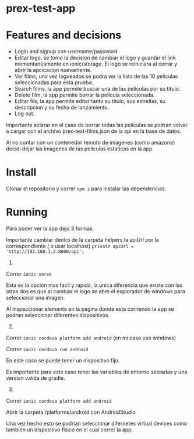 # prex-test-app

# Features and decisions

- Login and signup con username/password
- Editar logo, se tomo la decision de cambiar el logo y guardar el link momentaneamente en ionic/storage. El logo se reiniciara al cerrar y abrir la apcicacion nuevamente.
- Ver films, una vez logueados se podra ver la lista de las 10 peliculas seleccionadas para esta prueba.
- Search films, la app permite buscar una de las peliculas por su titulo.
- Delete film, la app permite borrar la pelicula seleccionada.
- Editar fils, la app permite editar tanto su titulo, sus estrellas, su descripcion y su fecha de lanzamiento.
- Log out.

Importante aclarar en el caso de borrar todas las peliculas se podran volver a cargar con el archivo prex-text-films.json de la api en la base de datos.

Al no contar con un contenedor remoto de imagenes (como amazone) decidi dejar las imagenes de las peliculas estaticas en la app.

# Install

Clonar el repositorio y correr `npm i` para instalar las dependencias.

# Running

Para poder ver la app dejo 3 formas.

Importante cambiar dentro de la carpeta helpers la apiUrl por la correspondiente ( o usar localhost)
`private apiUrl = 'http://192.168.1.2:8000/api';`

1.

Correr `ionic serve`

Esta es la opcion mas facil y rapida, la unica diferencia que existe con las otras dos es que al cambiar el logo se abre el explorador de windows para seleccionar una imagen.

Al inspeccionar elemento en la pagina donde esta corriendo la app se podran seleccionar diferentes dispositivos.


2.

Correr `ionic cordova platform add android` (en mi caso uso windows)

Correr `ionic cordova run android`

En este caso se puede tener un dispositivo fijo. 

Es importante para este caso tener las variables de entorno seteadas y una version valida de gradle.


3.

Correr `ionic cordova platform add android`

Abrir la carpeta /platforms/android con AndroidStudio

Una vez hecho esto se podrian seleccionar difernetes virtual devices como tambien un dispositivo fisico en el cual correr la app.
